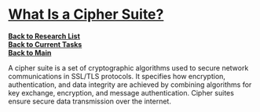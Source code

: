 # **[What Is a Cipher Suite?](https://www.ssldragon.com/blog/cipher-suites/)**

**[Back to Research List](../../../research_list.md)**\
**[Back to Current Tasks](../../../../a_status/current_tasks.md)**\
**[Back to Main](../../../../README.md)**

A cipher suite is a set of cryptographic algorithms used to secure network communications in SSL/TLS protocols. It specifies how encryption, authentication, and data integrity are achieved by combining algorithms for key exchange, encryption, and message authentication. Cipher suites ensure secure data transmission over the internet.
